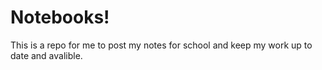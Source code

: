 # Notebooks!
This is a repo for me to post my notes for school and keep my work up to date and avalible. 
